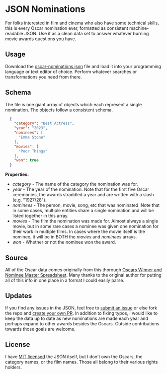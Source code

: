 # JSON Nominations

For folks interested in film and cinema who also have some technical skills, this is every Oscar nomination ever, formatted as consistent machine-readable JSON. Use it as a clean data set to answer whatever burning movie awards questions you have.

## Usage

Download the [oscar-nominations.json](./oscar-nominations.json) file and load it into your programming language or text editor of choice. Perform whatever searches or transformations you need from there.

## Schema

The file is one giant array of objects which each represent a single nomination. The objects follow a consistent schema.

```json
  {
    "category": "Best Actress",
    "year": "2023",
    "nominees": [
      "Emma Stone"
    ],
    "movies": [
      "Poor Things"
    ],
    "won": true
  }
```

**Properties:**

- _category_ - The name of the category the nomination was for.
- _year_ - The year of the nomination. Note that for the first five Oscar ceremonies, the awards straddled a year and are written with a slash (e.g. "1927/28").
- _nominees_ - The person, movie, song, etc that was nominated. Note that in some cases, multiple entities share a single nomination and will be listed together in this array.
- _movies_ - The film the nomination was made for. Almost always a single movie, but in some rare cases a nominee was given one nomination for their work in multiple films. In cases where the movie itself is the nominee, it will be in BOTH the _movies_ and _nominees_ arrays.
- _won_ - Whether or not the nominee won the award.

## Source

All of the Oscar data comes originally from this thorough [Oscars Winner and Nominee Master Spreadsheet](https://docs.google.com/spreadsheets/d/18P6JdOyU4Misxe66R5zMpATJBlwfmpQ_KkOOZ7ASm_c). Many thanks to the original author for putting all of this info in one place in a format I could easily parse.

## Updates

If you find any issues in the JSON, feel free to [submit an issue](https://github.com/delventhalz/json-nominations/issues) or else fork the repo and [create your own PR](https://github.com/delventhalz/json-nominations/pulls). In addition to fixing typos, I would like to keep the data up to date as new nominations are made each year and perhaps expand to other awards besides the Oscars. Outside contributions towards those goals are welcome.

## License

I have [MIT licensed](./LICENSE) the JSON itself, but I don't own the Oscars, the category names, or the film names. Those all belong to their various rights holders.
